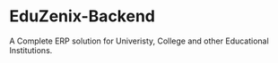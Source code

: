 # EduZenix-Backend
A Complete ERP solution for Univeristy, College and other Educational Institutions.
